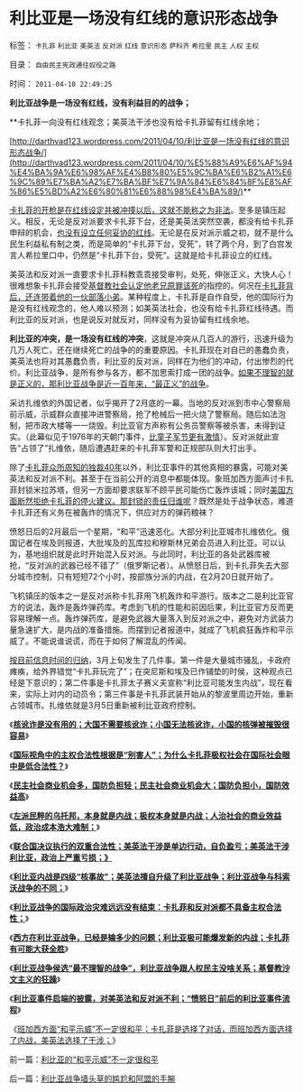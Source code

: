 # 利比亚是一场没有红线的意识形态战争

标签： `卡扎菲` `利比亚` `美英法` `反对派` `红线` `意识形态` `萨科齐` `希拉里` `民主` `人权` `主权` 

目录： `自由民主宪政通往奴役之路`

时间： `2011-04-10 22:49:25`

**利比亚战争是一场没有红线，没有利益目的的战争；**

**卡扎菲一向没有红线观念；美英法干涉也没有给卡扎菲留有红线余地；

[http://darthvad123.wordpress.com/2011/04/10/利比亚是一场没有红线的意识形态战争/](http://darthvad123.wordpress.com/2011/04/10/%E5%88%A9%E6%AF%94%E4%BA%9A%E6%98%AF%E4%B8%80%E5%9C%BA%E6%B2%A1%E6%9C%89%E7%BA%A2%E7%BA%BF%E7%9A%84%E6%84%8F%E8%AF%86%E5%BD%A2%E6%80%81%E6%88%98%E4%BA%89/)**

[卡扎菲的开枪是在红线设定并被冲撞以后，这就不能称之为非法](../../../2011/2/25/非洲动乱的逻辑和极端分子.md)。至多是镇压起义。相反，无论是反对派要求卡扎菲下台，还是美英法突然空袭，都没有给卡扎菲申辩的机会，[也没有设立任何妥协的红线](../../../2011/3/6/中国面子文化冲突西方的红线.md)。无论是在反对派示威之初，就不是什么民生利益私有制之类，而是简单的“卡扎菲下台，受死”，转了两个月，到了白宫发言人希拉里口中，仍然是“卡扎菲下台，受死”。这就是给卡扎菲设立的红线。

美英法和反对派一直要求卡扎菲科教乖乖接受审判，处死，伸张正义，大快人心！很难想象卡扎菲会接受[基督教社会认定他老兄原罪该死](../../../2010/11/13/宗教之善在于容纳他信之仁和中国特色的信仰.md)的指控的。何况在[卡扎菲背后，还连带着他的一伙部落小弟](../../../2011/3/9/阿拉伯传统大家庭和美式民主.md)。某种程度上，卡扎菲是自作自受，他的国际行为是没有红线观念的，他人难以预测；如美英法社会，也没有给卡扎菲红线待遇。而利比亚的反对派，也是说反对就反对，同样没有为妥协留有红线余地。

**利比亚的冲突，是一场没有红线的冲突**，这就是冲突从几百人的游行，迅速升级为几万人死亡，还在继续死亡的战争的的重要原因。卡扎菲现在对自已的愚蠢负责，美英法也将对其愚蠢负责，利比亚的反对派，同样在为他们的冲动，付出惨烈的代价。利比亚战争，是所有参与各方，都不加思索打成一团的战争。[如果不理智的就是正义的，那利比亚战争是近一百年来，“最正义”的战争](../../../2011/4/9/“最不理智的战争”利比亚人权民主没啥关系.md)。

采访扎维依的外国记者，似乎揭开了2月底的一幕。当地的反对派到市中心警察局前示威，示威群众直接冲进警察局，抢了枪械后一把火烧了警察局。随后如法泡制，把市政大楼等一一烧毁。利比亚官方声称有公务员警察等被杀害，未得到证实。（此幕似见于1976年的天朝门事件，[比童子军节更有激情](http://hi.baidu.com/darthchn/blog/item/7668d7077bc2db73020881a6.html)）。反对派就此宣告“占领了”扎维依，随后遭遇赶来的卡扎菲军警和正规部队则大打出手。

除了[卡扎菲众所周知的独裁40年](../../../2011/3/28/后卡扎菲的利比亚能摆脱独裁的卡扎菲吗？.md)以外，利比亚事件的其他真相的暴露，可能对美英法和反对派不利。甚至于在当前公开的消息中都能体现。象班加西方面声讨卡扎菲封锁米拉苏塔，但另一方面却要求联军不顾平民可能伤亡轰炸该城；同时[美国方面断然拒绝卡扎菲的停火建议。那封锁的责任归谁呢](../../../2011/4/1/美英法“合法打黑”，联合国就不合法.md)？既然是处于战争状态，难道卡扎菲还有义务在被轰炸的情况下，供应对方的弹药粮袜？

愤怒日后的2月最后一个星期，“和平”迅速恶化。大部分利比亚城市扎维依化。俄国记者在埃及则报道，大批埃及的瓦库拉和穆斯林兄弟会员进入利比亚。可以认为，基地组织就是此时开始混入反对派。与此同时，利比亚的各处武器库被抢，“反对派的武器已经不错了”（俄罗斯记者）。从愤怒日后，到卡扎菲失去大部分城市控制，只有短短72个小时，按部族分派的内战，在2月20日就开始了。

飞机镇压的版本之一是反对派称卡扎菲用飞机轰炸和平游行。版本之二是利比亚官方的说法，轰炸是轰炸弹药库。考虑到飞机的性能和前因后果，利比亚官方反而更容易理解一点。轰炸弹药库，是避免武器大量落入到反对派之中，避免对方武装力量急速扩大，是内战的准备措施。而摆到记者报道中，就成了飞机疯狂轰炸和平示威了。不能说谁说谎，而在于如何了解混乱的传闻。

[按目前信息时间的归纳](../../../2011/3/8/对美国而言最好的结果；添乱的正义分子；.md)，3月上旬发生了几件事。第一件是大量城市骚乱，卡政府瘫痪，给外界错觉“卡扎菲玩完了”；在突尼斯和埃及已作铺垫的时侯，这种观点已经是下意识的；第二件事是卡扎菲太子赛义夫宣称“利比亚可能发生内战”，现在看来，实际上对内的动员令；第三件事是卡扎菲武装开始从的黎波里周边开始，重新占领城市。扎维依就是3月5日重新被利比亚政府控制。

《[**核讹诈是没有用的；大国不需要核讹诈；小国无法核讹诈，小国的核弹被摧毁很容易**](../../../2011/4/6/核讹诈是没有用的.md)》

《[**国际视角中的主权合法性根据是“别害人”；为什么卡扎菲极权社会在国际社会眼中是低合法性？**](../../../2011/4/6/为什么卡扎菲极权被认为低合法性.md)》

《[**民主社会商业机会多，国防负担轻；民主社会商业机会大；国防负担小，国防效益高**](../../../2011/4/7/民主社会商业机会多，国防负担轻.md)》

《[**左派民粹的乌托邦，本身就是内战；极权本身就是内战；人治社会的商业效益低，政治成本浩大难制；**](http://blog.sina.com.cn/s/blog_5563a64d01017wck.html)》

《[**联合国决议执行的双重合法性；美英法干涉是单边行动，自负盈亏；美英法干涉利比亚，政治上严重亏损；》**](../../../2011/4/8/美英法干涉利比亚，政治上严重亏损.md)

《[**利比亚内战是四级“核事故”；美英法擅自升级了利比亚战争；利比亚战争与科索沃战争的不同；**](../../../2011/4/8/利比亚内战是四级“独裁事故”.md)》

《[**利比亚战争的国际政治灾难远远没有结束：卡扎菲和反对派都不具备主权合法性；**](../../../2011/4/8/利比亚国际政治灾难刚刚开始.md)》

《[**西方在利比亚战争，已经是输多少的问题；利比亚极可能爆发新的内战；卡扎菲有可能大获全胜**](../../../2011/4/9/利比亚战争，西方是输多少的问题；.md)》

《[**利比亚战争侯选“最不理智的战争”，利比亚战争跟人权民主没啥关系；基督教沙文主义的狂躁**](../../../2011/4/9/“最不理智的战争”利比亚人权民主没啥关系.md)》

《[**利比亚事件启端的披露，对美英法和反对派不利；“愤怒日”前后的利比亚事件流程**](../../../2011/4/9/利比亚事件的真相可能对美英法不利.md)》

《[班加西方面“和平示威”不一定很和平；卡扎菲是选择了对话，而班加西方面选择了内战，美英法选择了干涉；](../../../2011/4/10/利比亚的“和平示威”不一定很和平.md)》



前一篇：[利比亚的“和平示威”不一定很和平](../../../2011/4/10/利比亚的“和平示威”不一定很和平.md)

后一篇：[利比亚战争墙头草的尴尬和阿盟的手腕](../../../2011/4/10/利比亚战争墙头草的尴尬和阿盟的手腕.md)